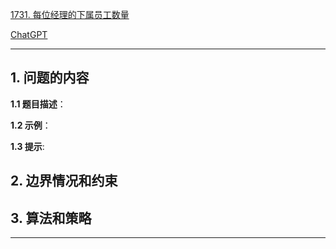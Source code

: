 [1731. 每位经理的下属员工数量](https://leetcode.cn/problems/the-number-of-employees-which-report-to-each-employee)

[ChatGPT](chat.openai.com)

---

## 1. 问题的内容
**1.1 题目描述**：

**1.2 示例**：

**1.3 提示**:

## 2. 边界情况和约束


## 3. 算法和策略

---

